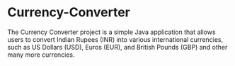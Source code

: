 # Currency-Converter
The Currency Converter project is a simple Java application that allows users to convert Indian Rupees (INR) into various international currencies, such as US Dollars (USD), Euros (EUR), and British Pounds (GBP) and other many more currencies. 

